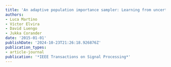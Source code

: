 ```yaml
---
title: 'An adaptive population importance sampler: Learning from uncertainty'
authors:
- Luca Martino
- Víctor Elvira
- David Luengo
- Jukka Corander
date: '2015-01-01'
publishDate: '2024-10-23T21:26:18.926876Z'
publication_types:
- article-journal
publication: '*IEEE Transactions on Signal Processing*'
---
```

